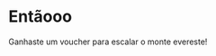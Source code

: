 
<!DOCTYPE html>
<html lang="pt">
<head>
  <meta charset="UTF-8">
  <title>Mensagem Importante</title>
  <script>
    window.onload = function() {
      alert("🚨 HELLO RUI COMO ESTÁS? ");
    }
  </script>
</head>
<body>
  <h1>Entãooo</h1>
  <p>Ganhaste um voucher para escalar o monte evereste!</p>
</body>
</html>
